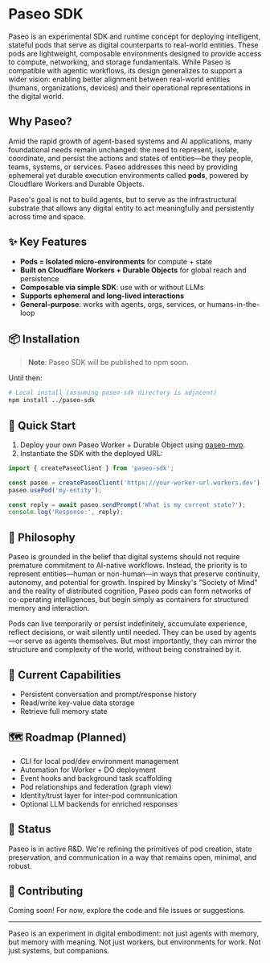 # Paseo SDK

Paseo is an experimental SDK and runtime concept for deploying intelligent, stateful pods that serve as digital counterparts to real-world entities. These pods are lightweight, composable environments designed to provide access to compute, networking, and storage fundamentals. While Paseo is compatible with agentic workflows, its design generalizes to support a wider vision: enabling better alignment between real-world entities (humans, organizations, devices) and their operational representations in the digital world.

## Why Paseo?

Amid the rapid growth of agent-based systems and AI applications, many foundational needs remain unchanged: the need to represent, isolate, coordinate, and persist the actions and states of entities—be they people, teams, systems, or services. Paseo addresses this need by providing ephemeral yet durable execution environments called **pods**, powered by Cloudflare Workers and Durable Objects.

Paseo's goal is not to build agents, but to serve as the infrastructural substrate that allows any digital entity to act meaningfully and persistently across time and space.

## ✨ Key Features

- **Pods = Isolated micro-environments** for compute + state
- **Built on Cloudflare Workers + Durable Objects** for global reach and persistence
- **Composable via simple SDK**: use with or without LLMs
- **Supports ephemeral and long-lived interactions**
- **General-purpose**: works with agents, orgs, services, or humans-in-the-loop

## 📦 Installation

> **Note**: Paseo SDK will be published to npm soon.

Until then:

```bash
# Local install (assuming paseo-sdk directory is adjacent)
npm install ../paseo-sdk
```

## 🚀 Quick Start

1. Deploy your own Paseo Worker + Durable Object using [paseo-mvp](https://github.com/your-org/paseo-mvp).
2. Instantiate the SDK with the deployed URL:

```ts
import { createPaseoClient } from 'paseo-sdk';

const paseo = createPaseoClient('https://your-worker-url.workers.dev');
paseo.usePod('my-entity');

const reply = await paseo.sendPrompt('What is my current state?');
console.log('Response:', reply);
```

## 🧠 Philosophy

Paseo is grounded in the belief that digital systems should not require premature commitment to AI-native workflows. Instead, the priority is to represent entities—human or non-human—in ways that preserve continuity, autonomy, and potential for growth. Inspired by Minsky's "Society of Mind" and the reality of distributed cognition, Paseo pods can form networks of co-operating intelligences, but begin simply as containers for structured memory and interaction.

Pods can live temporarily or persist indefinitely, accumulate experience, reflect decisions, or wait silently until needed. They can be used by agents—or serve as agents themselves. But most importantly, they can mirror the structure and complexity of the world, without being constrained by it.

## 🔧 Current Capabilities

- Persistent conversation and prompt/response history
- Read/write key-value data storage
- Retrieve full memory state

## 🗺 Roadmap (Planned)

- CLI for local pod/dev environment management
- Automation for Worker + DO deployment
- Event hooks and background task scaffolding
- Pod relationships and federation (graph view)
- Identity/trust layer for inter-pod communication
- Optional LLM backends for enriched responses

## 🧪 Status

Paseo is in active R&D. We're refining the primitives of pod creation, state preservation, and communication in a way that remains open, minimal, and robust.

## 🤝 Contributing

Coming soon! For now, explore the code and file issues or suggestions.

---

Paseo is an experiment in digital embodiment: not just agents with memory, but memory with meaning. Not just workers, but environments for work. Not just systems, but companions.


